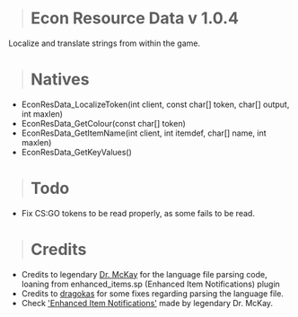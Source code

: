 > # Econ Resource Data v 1.0.4
Localize and translate strings from within the game.

> # Natives
  - EconResData_LocalizeToken(int client, const char[] token, char[] output, int maxlen)
  - EconResData_GetColour(const char[] token)
  - EconResData_GetItemName(int client, int itemdef, char[] name, int maxlen)
  - EconResData_GetKeyValues()

> # Todo
  - Fix CS:GO tokens to be read properly, as some fails to be read.

> # Credits
  - Credits to legendary [Dr. McKay](https://github.com/DoctorMcKay) for the language file parsing code, loaning from enhanced_items.sp (Enhanced Item Notifications) plugin
  - Credits to [dragokas](https://github.com/dragokas) for some fixes regarding parsing the language file.
  - Check ['Enhanced Item Notifications'](https://github.com/DoctorMcKay/sourcemod-plugins/blob/918ff5d60b56b0cc04915b611b7fc1e61c2ca25b/scripting/enhanced_items.sp) made by legendary Dr. McKay.
